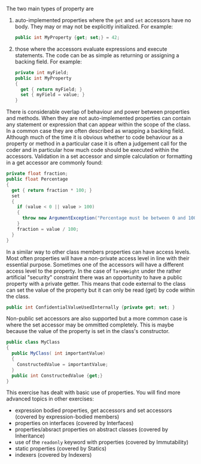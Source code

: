 The two main types of property are 

1. auto-implemented properties where the `get` and `set` accessors have no body.
They may or may not be explicitly initialized.  For example:
   ``` csharp
   public int MyProperty {get; set;} = 42;
   ```
2. those where the accessors evaluate expressions and execute statements.  The code can
be as simple as returning or assigning a backing field.  For example:
   ``` csharp
   private int myField;
   public int MyProperty
   {
     get { return myField; }
     set { myField = value; }
   }
   ```


There is considerable overlap of behaviour and power between properties and methods. 
When they are not auto-implemented properties can contain any statement or expression
that can appear within the scope of the class.  In a common case they are often described
as wrapping a backing field.
Although much of the time it is obvious whether to code behaviour as a property or method in a particular case it is
often a judgement call for the coder and in particular how much code should be
executed within the accessors.  Validation in a set accessor and simple calculation or formatting in a
get accessor are commonly found:
``` csharp
private float fraction;
public float Percentage
{
  get { return fraction * 100; }
  set 
  {
    if (value < 0 || value > 100)
    {
      throw new ArgumentException("Percentage must be between 0 and 100");
    }
    fraction = value / 100;
  }
}
```
In a similar way to other class members properties can have access levels.
Most often properties will have a non-private access level in line with
their essential purpose.  Sometimes one of the accessors will have
a different access level to the property.  In the case of `TareWeight`
under the rather artificial "security" constraint there was an opportunity
to have a public property with a private getter.  This means that code external
to the class can set the value of the property but it can only be read (get) by code within
the class.
``` csharp
public int ConfidentialValueUsedInternally {private get; set; }
```
Non-public set accessors are also supported but a more common case is where
the set accessor may be ommitted completely.  This is maybe because
the value of the property is set in the class's constructor.
``` csharp
public class MyClass
{
  public MyClass( int importantValue)
  {
    ConstructedValue = importantValue;
  }
  public int ConstructedValue {get;} 
}
```
This exercise has dealt with basic use of properties.  You will find more advanced
topics in other exercises:
- expression bodied properties, get accessors and set accessors (covered by expression-bodied members)
- properties on interfaces (covered by Interfaces)
- properties/absract properties on abstract classes (covered by Inheritance)
- use of the `readonly` keyword with properties (covered by Immutability)
- static properties (covered by Statics)
- indexers (covered by Indexers)
